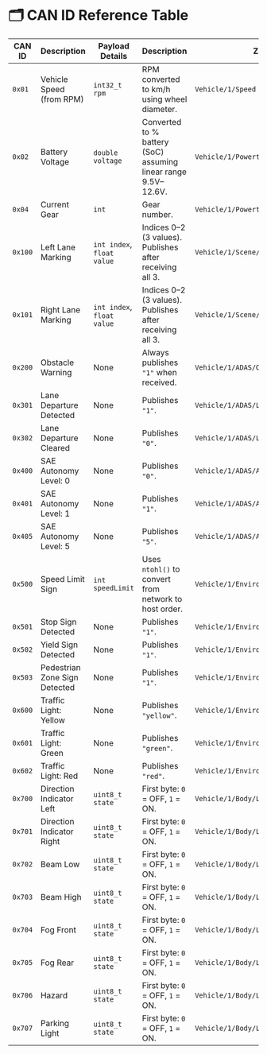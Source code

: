 # 🗂️ CAN ID Reference Table

| CAN ID     | Description                                      | Payload Details                            | Description                                                                 | Zenoh Key Expression                                                       |
|------------|--------------------------------------------------|---------------------------------------------|-----------------------------------------------------------------------|-----------------------------------------------------------|
| `0x01`     | Vehicle Speed (from RPM)                         | `int32_t rpm`                                | RPM converted to km/h using wheel diameter.                           | `Vehicle/1/Speed`                                         |
| `0x02`     | Battery Voltage                                  | `double voltage`                             | Converted to % battery (SoC) assuming linear range 9.5V–12.6V.        | `Vehicle/1/Powertrain/TractionBattery/StateOfCharge`     |
| `0x04`     | Current Gear                                     | `int`                                        | Gear number.                                                          | `Vehicle/1/Powertrain/Transmission/CurrentGear`          |
| `0x100`    | Left Lane Marking                                | `int index`, `float value`                   | Indices 0–2 (3 values). Publishes after receiving all 3.              | `Vehicle/1/Scene/Lanes/Left`                             |
| `0x101`    | Right Lane Marking                               | `int index`, `float value`                   | Indices 0–2 (3 values). Publishes after receiving all 3.              | `Vehicle/1/Scene/Lanes/Right`                            |
| `0x200`    | Obstacle Warning                                 | None                                         | Always publishes `"1"` when received.                                 | `Vehicle/1/ADAS/ObstacleDetection/Warning`               |
| `0x301`    | Lane Departure Detected                          | None                                         | Publishes `"1"`.                                                      | `Vehicle/1/ADAS/LaneDeparture/Detected`                  |
| `0x302`    | Lane Departure Cleared                           | None                                         | Publishes `"0"`.                                                      | `Vehicle/1/ADAS/LaneDeparture/Detected`                  |
| `0x400`    | SAE Autonomy Level: 0                            | None                                         | Publishes `"0"`.                                                      | `Vehicle/1/ADAS/ActiveAutonomyLevel/SAE_0`               |
| `0x401`    | SAE Autonomy Level: 1                            | None                                         | Publishes `"1"`.                                                      | `Vehicle/1/ADAS/ActiveAutonomyLevel/SAE_1`               |
| `0x405`    | SAE Autonomy Level: 5                            | None                                         | Publishes `"5"`.                                                      | `Vehicle/1/ADAS/ActiveAutonomyLevel/SAE_5`               |
| `0x500`    | Speed Limit Sign                                 | `int speedLimit`                             | Uses `ntohl()` to convert from network to host order.                 | `Vehicle/1/Environment/RoadSigns/SpeedLimit`             |
| `0x501`    | Stop Sign Detected                               | None                                         | Publishes `"1"`.                                                      | `Vehicle/1/Environment/RoadSigns/Stop`                   |
| `0x502`    | Yield Sign Detected                              | None                                         | Publishes `"1"`.                                                      | `Vehicle/1/Environment/RoadSigns/Yield`                  |
| `0x503`    | Pedestrian Zone Sign Detected                    | None                                         | Publishes `"1"`.                                                      | `Vehicle/1/Environment/RoadSigns/PedestrianZone`         |
| `0x600`    | Traffic Light: Yellow                            | None                                         | Publishes `"yellow"`.                                                 | `Vehicle/1/Environment/RoadSigns/TrafficLight`           |
| `0x601`    | Traffic Light: Green                             | None                                         | Publishes `"green"`.                                                  | `Vehicle/1/Environment/RoadSigns/TrafficLight`           |
| `0x602`    | Traffic Light: Red                               | None                                         | Publishes `"red"`.                                                    | `Vehicle/1/Environment/RoadSigns/TrafficLight`           |
| `0x700`    | Direction Indicator Left                         | `uint8_t state`                              | First byte: `0` = OFF, `1` = ON.                                      | `Vehicle/1/Body/Lights/DirectionIndicator/Left`          |
| `0x701`    | Direction Indicator Right                        | `uint8_t state`                              | First byte: `0` = OFF, `1` = ON.                                      | `Vehicle/1/Body/Lights/DirectionIndicator/Right`         |
| `0x702`    | Beam Low                                         | `uint8_t state`                              | First byte: `0` = OFF, `1` = ON.                                      | `Vehicle/1/Body/Lights/Beam/Low`                         |
| `0x703`    | Beam High                                        | `uint8_t state`                              | First byte: `0` = OFF, `1` = ON.                                      | `Vehicle/1/Body/Lights/Beam/High`                        |
| `0x704`    | Fog Front                                        | `uint8_t state`                              | First byte: `0` = OFF, `1` = ON.                                      | `Vehicle/1/Body/Lights/Fog/Front`                        |
| `0x705`    | Fog Rear                                         | `uint8_t state`                              | First byte: `0` = OFF, `1` = ON.                                      | `Vehicle/1/Body/Lights/Fog/Rear`                         |
| `0x706`    | Hazard                                           | `uint8_t state`                              | First byte: `0` = OFF, `1` = ON.                                      | `Vehicle/1/Body/Lights/Hazard`                           |
| `0x707`    | Parking Light                                    | `uint8_t state`                              | First byte: `0` = OFF, `1` = ON.                                      | `Vehicle/1/Body/Lights/Parking`                          |
